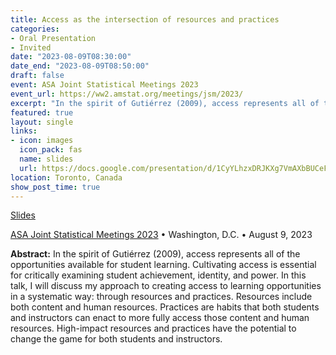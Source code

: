 ```yaml
---
title: Access as the intersection of resources and practices
categories:
- Oral Presentation
- Invited
date: "2023-08-09T08:30:00"
date_end: "2023-08-09T08:50:00"
draft: false
event: ASA Joint Statistical Meetings 2023
event_url: https://ww2.amstat.org/meetings/jsm/2023/
excerpt: "In the spirit of Gutiérrez (2009), access represents all of the opportunities available for student learning. Cultivating access is essential for critically examining student achievement, identity, and power. In this talk, I will discuss my approach to creating access to learning opportunities in a systematic way: through resources and practices. Resources include both content and human resources. Practices are habits that both students and instructors can enact to more fully access those content and human resources. High-impact resources and practices have the potential to change the game for both students and instructors."
featured: true
layout: single
links:
- icon: images
  icon_pack: fas
  name: slides
  url: https://docs.google.com/presentation/d/1CyYLhzxDRJKXg7VmAXbBUCeFBtCES180zCOorbG-7CY/edit?usp=sharing
location: Toronto, Canada
show_post_time: true
---
```


<span class="slides">[Slides](https://docs.google.com/presentation/d/1CyYLhzxDRJKXg7VmAXbBUCeFBtCES180zCOorbG-7CY/edit?usp=sharing)</span>

[ASA Joint Statistical Meetings 2023](https://ww2.amstat.org/meetings/jsm/2023/) • Washington, D.C. • August 9, 2023

**Abstract:** In the spirit of Gutiérrez (2009), access represents all of the opportunities available for student learning. Cultivating access is essential for critically examining student achievement, identity, and power. In this talk, I will discuss my approach to creating access to learning opportunities in a systematic way: through resources and practices. Resources include both content and human resources. Practices are habits that both students and instructors can enact to more fully access those content and human resources. High-impact resources and practices have the potential to change the game for both students and instructors.
